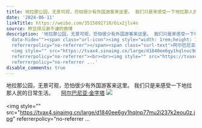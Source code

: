 ```yaml
---
title: 地拉那公园，无景可观，恐怕很少有外国游客来这里。 我们只是来感受一下地拉那人民的日常生活。 阿尔巴尼亚·金字塔 [图片][图片][图片][图片][图片][图片][图片...
date: '2024-06-11'
linkTitle: https://weibo.com/3515092710/Oix2jls4n
source: 种豆得瓜谢不谦的微博
description: '地拉那公园，无景可观，恐怕很少有外国游客来这里。 我们只是来感受一下地拉那人民的日常生活。 <a href="http://weibo.com/p/100101B209445CD46EA0FB409E"
  data-hide=""><span class="url-icon"><img style="width: 1rem;height: 1rem" src="https://h5.sinaimg.cn/upload/2015/09/25/3/timeline_card_small_location_default.png"
  referrerpolicy="no-referrer"></span><span class="surl-text">阿尔巴尼亚·金字塔</span></a>
  <img style="" src="https://tvax4.sinaimg.cn/large/d1840ee6gy1hqlnvc9dbrj20xw230ata.jpg"
  referrerpolicy="no-referrer"><br><br><img style="" src="https://tvax4.sinaimg.cn/large/d1840ee6gy1hqlnp77mu2j237k2eou0z.jpg"
  referrerpolicy="no-referrer ...'
disable_comments: true
---
```

地拉那公园，无景可观，恐怕很少有外国游客来这里。 我们只是来感受一下地拉那人民的日常生活。 <a href="http://weibo.com/p/100101B209445CD46EA0FB409E" data-hide=""><span class="url-icon"><img style="width: 1rem;height: 1rem" src="https://h5.sinaimg.cn/upload/2015/09/25/3/timeline_card_small_location_default.png" referrerpolicy="no-referrer"></span><span class="surl-text">阿尔巴尼亚·金字塔</span></a> <img style="" src="https://tvax4.sinaimg.cn/large/d1840ee6gy1hqlnvc9dbrj20xw230ata.jpg" referrerpolicy="no-referrer"><br><br><img style="" src="https://tvax4.sinaimg.cn/large/d1840ee6gy1hqlnp77mu2j237k2eou0z.jpg" referrerpolicy="no-referrer ...